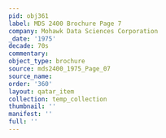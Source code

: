 ```yaml
---
pid: obj361
label: MDS 2400 Brochure Page 7
company: Mohawk Data Sciences Corporation
_date: '1975'
decade: 70s
commentary: 
object_type: brochure
source: mds2400_1975_Page_07
source_name: 
order: '360'
layout: qatar_item
collection: temp_collection
thumbnail: ''
manifest: ''
full: ''
---
```

